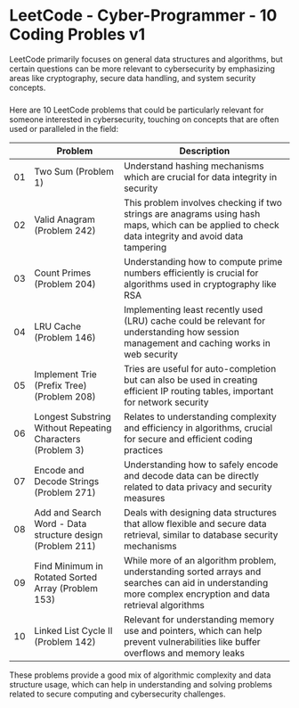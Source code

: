#  LeetCode - Cyber-Programmer - 10 Coding Probles v1

LeetCode primarily focuses on general data structures and algorithms, but certain questions can be more relevant to cybersecurity by emphasizing areas like cryptography, secure data handling, and system security concepts.
###
Here are 10 LeetCode problems that could be particularly relevant for someone interested in cybersecurity, touching on concepts that are often used or paralleled in the field:

|   | Problem | Description |
|------|------|------|
| 01 | Two Sum (Problem 1) | Understand hashing mechanisms which are crucial for data integrity in security |
| 02 | Valid Anagram (Problem 242) | This problem involves checking if two strings are anagrams using hash maps, which can be applied to check data integrity and avoid data tampering |
| 03 | Count Primes (Problem 204) | Understanding how to compute prime numbers efficiently is crucial for algorithms used in cryptography like RSA |
| 04 | LRU Cache (Problem 146) | Implementing least recently used (LRU) cache could be relevant for understanding how session management and caching works in web security |
| 05 | Implement Trie (Prefix Tree) (Problem 208) | Tries are useful for auto-completion but can also be used in creating efficient IP routing tables, important for network security |
| 06 | Longest Substring Without Repeating Characters (Problem 3) | Relates to understanding complexity and efficiency in algorithms, crucial for secure and efficient coding practices |
| 07 | Encode and Decode Strings (Problem 271) | Understanding how to safely encode and decode data can be directly related to data privacy and security measures |
| 08 | Add and Search Word - Data structure design (Problem 211) | Deals with designing data structures that allow flexible and secure data retrieval, similar to database security mechanisms |
| 09 | Find Minimum in Rotated Sorted Array (Problem 153) | While more of an algorithm problem, understanding sorted arrays and searches can aid in understanding more complex encryption and data retrieval algorithms |
| 10 | Linked List Cycle II (Problem 142) | Relevant for understanding memory use and pointers, which can help prevent vulnerabilities like buffer overflows and memory leaks |

These problems provide a good mix of algorithmic complexity and data structure usage, which can help in understanding and solving problems related to secure computing and cybersecurity challenges.
